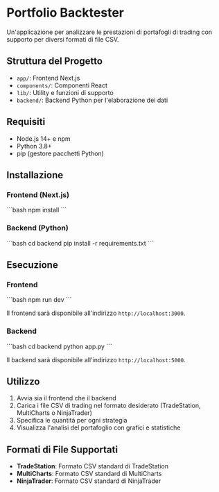 # Portfolio Backtester

Un'applicazione per analizzare le prestazioni di portafogli di trading con supporto per diversi formati di file CSV.

## Struttura del Progetto

- `app/`: Frontend Next.js
- `components/`: Componenti React
- `lib/`: Utility e funzioni di supporto
- `backend/`: Backend Python per l'elaborazione dei dati

## Requisiti

- Node.js 14+ e npm
- Python 3.8+
- pip (gestore pacchetti Python)

## Installazione

### Frontend (Next.js)

\`\`\`bash
npm install
\`\`\`

### Backend (Python)

\`\`\`bash
cd backend
pip install -r requirements.txt
\`\`\`

## Esecuzione

### Frontend

\`\`\`bash
npm run dev
\`\`\`

Il frontend sarà disponibile all'indirizzo `http://localhost:3000`.

### Backend

\`\`\`bash
cd backend
python app.py
\`\`\`

Il backend sarà disponibile all'indirizzo `http://localhost:5000`.

## Utilizzo

1. Avvia sia il frontend che il backend
2. Carica i file CSV di trading nel formato desiderato (TradeStation, MultiCharts o NinjaTrader)
3. Specifica le quantità per ogni strategia
4. Visualizza l'analisi del portafoglio con grafici e statistiche

## Formati di File Supportati

- **TradeStation**: Formato CSV standard di TradeStation
- **MultiCharts**: Formato CSV standard di MultiCharts
- **NinjaTrader**: Formato CSV standard di NinjaTrader
